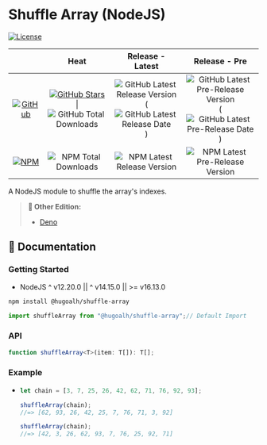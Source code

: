 # Shuffle Array (NodeJS)

[![License](https://img.shields.io/badge/License-MIT-808080?style=flat-square "License")](./LICENSE.md)

|  | **Heat** | **Release - Latest** | **Release - Pre** |
|:-:|:-:|:-:|:-:|
| [![GitHub](https://img.shields.io/badge/GitHub-181717?logo=github&logoColor=ffffff&style=flat-square "GitHub")](https://github.com/hugoalh-studio/shuffle-array-nodejs) | [![GitHub Stars](https://img.shields.io/github/stars/hugoalh-studio/shuffle-array-nodejs?label=&logoColor=ffffff&style=flat-square "GitHub Stars")](https://github.com/hugoalh-studio/shuffle-array-nodejs/stargazers) \| ![GitHub Total Downloads](https://img.shields.io/github/downloads/hugoalh-studio/shuffle-array-nodejs/total?label=&style=flat-square "GitHub Total Downloads") | ![GitHub Latest Release Version](https://img.shields.io/github/release/hugoalh-studio/shuffle-array-nodejs?sort=semver&label=&style=flat-square "GitHub Latest Release Version") (![GitHub Latest Release Date](https://img.shields.io/github/release-date/hugoalh-studio/shuffle-array-nodejs?label=&style=flat-square "GitHub Latest Release Date")) | ![GitHub Latest Pre-Release Version](https://img.shields.io/github/release/hugoalh-studio/shuffle-array-nodejs?include_prereleases&sort=semver&label=&style=flat-square "GitHub Latest Pre-Release Version") (![GitHub Latest Pre-Release Date](https://img.shields.io/github/release-date-pre/hugoalh-studio/shuffle-array-nodejs?label=&style=flat-square "GitHub Latest Pre-Release Date")) |
| [![NPM](https://img.shields.io/badge/NPM-CB3837?logo=npm&logoColor=ffffff&style=flat-square "NPM")](https://www.npmjs.com/package/@hugoalh/shuffle-array) | ![NPM Total Downloads](https://img.shields.io/npm/dt/@hugoalh/shuffle-array?label=&style=flat-square "NPM Total Downloads") | ![NPM Latest Release Version](https://img.shields.io/npm/v/@hugoalh/shuffle-array/latest?label=&style=flat-square "NPM Latest Release Version") | ![NPM Latest Pre-Release Version](https://img.shields.io/npm/v/@hugoalh/shuffle-array/pre?label=&style=flat-square "NPM Latest Pre-Release Version") |

A NodeJS module to shuffle the array's indexes.

> **🔗 Other Edition:**
>
> - [Deno](https://github.com/hugoalh-studio/shuffle-array-deno)

## 📓 Documentation

### Getting Started

- NodeJS ^ v12.20.0 \|\| ^ v14.15.0 \|\| >= v16.13.0

```sh
npm install @hugoalh/shuffle-array
```

```js
import shuffleArray from "@hugoalh/shuffle-array";// Default Import
```

### API

```ts
function shuffleArray<T>(item: T[]): T[];
```

### Example

- ```js
  let chain = [3, 7, 25, 26, 42, 62, 71, 76, 92, 93];
  
  shuffleArray(chain);
  //=> [62, 93, 26, 42, 25, 7, 76, 71, 3, 92]
  
  shuffleArray(chain);
  //=> [42, 3, 26, 62, 93, 7, 76, 25, 92, 71]
  ```
